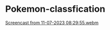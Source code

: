 # Pokemon-classfication

[Screencast from 11-07-2023 08:29:55.webm](https://github.com/Duc0509Ngo/Pokemon-classfication/assets/97351010/1908aa34-aa53-433f-b4fb-39bec0676cee)
